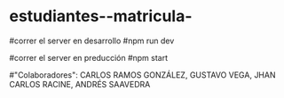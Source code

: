 # estudiantes--matricula-

#correr  el server en desarrollo
#npm run dev

#correr el server en preducción 
#npm start

#"Colaboradores":
CARLOS RAMOS GONZÁLEZ,
GUSTAVO VEGA,
JHAN CARLOS RACINE, 
ANDRÉS SAAVEDRA 



